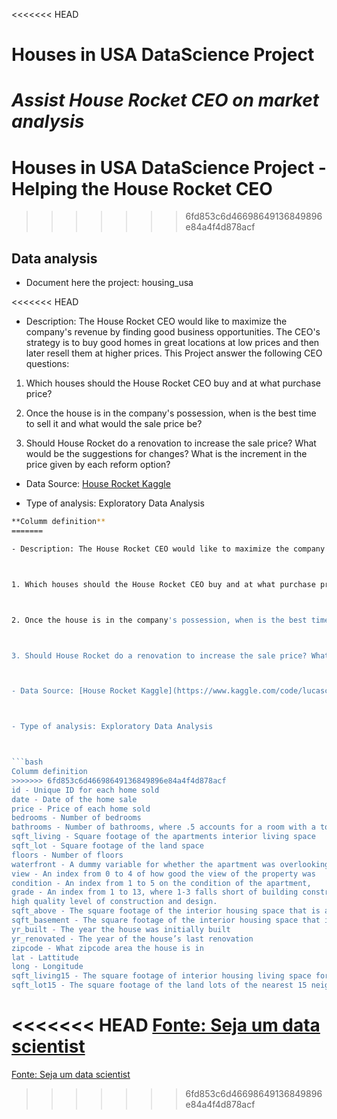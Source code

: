 <<<<<<< HEAD
# Houses in USA DataScience Project 
*Assist House Rocket CEO on market analysis*
=======
# Houses in USA DataScience Project - Helping the House Rocket CEO
>>>>>>> 6fd853c6d46698649136849896e84a4f4d878acf



## Data analysis
- Document here the project: housing_usa


<<<<<<< HEAD
- Description: The House Rocket CEO would like to maximize the company's revenue by finding good business opportunities. The CEO's strategy is to buy good homes in great locations at low prices and then later resell them at higher prices. This Project answer the following CEO questions:

1. Which houses should the House Rocket CEO buy and at what purchase price?


2. Once the house is in the company's possession, when is the best time to sell it and what would the sale price be?


3. Should House Rocket do a renovation to increase the sale price? What would be the suggestions for changes? What is the increment in the price given by each reform option?



- Data Source: [House Rocket Kaggle](https://www.kaggle.com/code/lucascapovilla/house-rocket)



- Type of analysis: Exploratory Data Analysis



```bash
**Columm definition**
=======

- Description: The House Rocket CEO would like to maximize the company's revenue by finding good business opportunities. The CEO's strategy is to buy good homes in great locations at low prices and then later resell them at higher prices. This Project answer the following CEO questions:



1. Which houses should the House Rocket CEO buy and at what purchase price?



2. Once the house is in the company's possession, when is the best time to sell it and what would the sale price be?



3. Should House Rocket do a renovation to increase the sale price? What would be the suggestions for changes? What is the increment in the price given by each reform option?



- Data Source: [House Rocket Kaggle](https://www.kaggle.com/code/lucascapovilla/house-rocket)



- Type of analysis: Exploratory Data Analysis



```bash
Columm definition
>>>>>>> 6fd853c6d46698649136849896e84a4f4d878acf
id - Unique ID for each home sold
date - Date of the home sale
price - Price of each home sold
bedrooms - Number of bedrooms
bathrooms - Number of bathrooms, where .5 accounts for a room with a toilet but no shower
sqft_living - Square footage of the apartments interior living space
sqft_lot - Square footage of the land space
floors - Number of floors
waterfront - A dummy variable for whether the apartment was overlooking the waterfront or not
view - An index from 0 to 4 of how good the view of the property was
condition - An index from 1 to 5 on the condition of the apartment,
grade - An index from 1 to 13, where 1-3 falls short of building construction and design, 7 has an average level of construction and design, and 11-13 have a
high quality level of construction and design.
sqft_above - The square footage of the interior housing space that is above ground level
sqft_basement - The square footage of the interior housing space that is below ground level
yr_built - The year the house was initially built
yr_renovated - The year of the house’s last renovation
zipcode - What zipcode area the house is in
lat - Lattitude
long - Longitude
sqft_living15 - The square footage of interior housing living space for the nearest 15 neighbors
sqft_lot15 - The square footage of the land lots of the nearest 15 neighbors
```



<<<<<<< HEAD
[Fonte: Seja um data scientist](https://medium.com/@meigarom/os-5-projetos-de-data-science-que-far%C3%A1-o-recrutador-olhar-para-voc%C3%AA-c32c67c17cc9)
=======
[Fonte: Seja um data scientist](https://medium.com/@meigarom/os-5-projetos-de-data-science-que-far%C3%A1-o-recrutador-olhar-para-voc%C3%AA-c32c67c17cc9)
>>>>>>> 6fd853c6d46698649136849896e84a4f4d878acf
